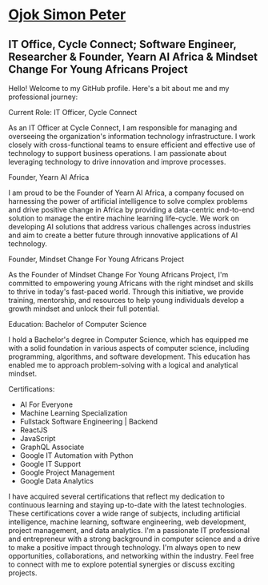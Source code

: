 # [Ojok Simon Peter](https://afandeojok.tech/)
## IT Office, Cycle Connect; Software Engineer, Researcher & Founder, Yearn AI Africa & Mindset Change For Young Africans Project

Hello! Welcome to my GitHub profile. Here's a bit about me and my professional journey:

Current Role:
IT Officer, Cycle Connect

As an IT Officer at Cycle Connect, I am responsible for managing and overseeing the organization's information technology infrastructure. I work closely with cross-functional teams to ensure efficient and effective use of technology to support business operations. I am passionate about leveraging technology to drive innovation and improve processes.

Founder, Yearn AI Africa

I am proud to be the Founder of Yearn AI Africa, a company focused on harnessing the power of artificial intelligence to solve complex problems and drive positive change in Africa by providing a data-centric end-to-end solution to manage the entire machine learning life-cycle. We work on developing AI solutions that address various challenges across industries and aim to create a better future through innovative applications of AI technology.

Founder, Mindset Change For Young Africans Project

As the Founder of Mindset Change For Young Africans Project, I'm committed to empowering young Africans with the right mindset and skills to thrive in today's fast-paced world. Through this initiative, we provide training, mentorship, and resources to help young individuals develop a growth mindset and unlock their full potential.

Education:
Bachelor of Computer Science

I hold a Bachelor's degree in Computer Science, which has equipped me with a solid foundation in various aspects of computer science, including programming, algorithms, and software development. This education has enabled me to approach problem-solving with a logical and analytical mindset.

Certifications:
- AI For Everyone
- Machine Learning Specialization
- Fullstack Software Engineering | Backend
- ReactJS
- JavaScript
- GraphQL Associate
- Google IT Automation with Python
- Google IT Support
- Google Project Management
- Google Data Analytics

I have acquired several certifications that reflect my dedication to continuous learning and staying up-to-date with the latest technologies. These certifications cover a wide range of subjects, including artificial intelligence, machine learning, software engineering, web development, project management, and data analytics. I'm a passionate IT professional and entrepreneur with a strong background in computer science and a drive to make a positive impact through technology. I'm always open to new opportunities, collaborations, and networking within the industry. Feel free to connect with me to explore potential synergies or discuss exciting projects.


<!---
Jokmonsimon/Jokmonsimon is a ✨ special ✨ repository because its `README.md` (this file) appears on your GitHub profile.
You can click the Preview link to take a look at your changes.
--->

